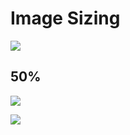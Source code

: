 # Image Sizing

![](https://docs.github.com/assets/cb-319648/images/help/writing/image-rendered.png)

## 50%
![](https://docs.github.com/assets/cb-319648/images/help/writing/image-rendered.png=50%x)

![](https://docs.github.com/assets/cb-319648/images/help/writing/image-rendered.png|width=250)